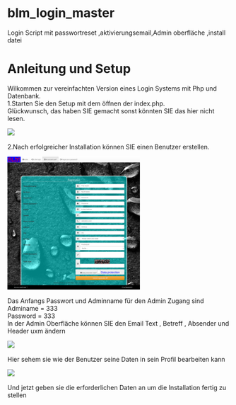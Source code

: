 # blm_login_master
Login Script mit  passwortreset ,aktivierungsemail,Admin oberfläche ,install datei



<h1>Anleitung und Setup</h1>
<p>Wilkommen zur vereinfachten Version eines Login Systems mit Php und Datenbank.<br>
 1.Starten Sie den Setup mit dem öffnen der index.php.<br>
 Glückwunsch, das haben SIE gemacht sonst könnten SIE das hier nicht lesen.</p>
<img src="https://raw.githubusercontent.com/basti1012/blm_login_master/master/install/install/setup.png" style="height:300px"><br>
<p>2.Nach erfolgreicher Installation können SIE einen Benutzer erstellen.<br></p>
<img src="https://raw.githubusercontent.com/basti1012/blm_login_master/master/install/register.png" style="height:300px"><br>
<p>Das Anfangs Passwort und Adminname für den Admin Zugang sind<br>
Adminame = 333<br>
Password = 333<br>
In der Admin Oberfläche können SIE den Email Text , Betreff , Absender und Header uxm ändern<br></p>
<img src="https://raw.githubusercontent.com/basti1012/blm_login_master/master/install/install/admin.png" style="height:300px"><br>
<p>Hier sehem sie wie der Benutzer seine Daten in sein Profil bearbeiten kann</p>
<img src="https://raw.githubusercontent.com/basti1012/blm_login_master/master/install/install/profil.png" style="height:300px"><br>
<p>Und jetzt geben sie die erforderlichen Daten an um die Installation fertig zu stellen</p>

